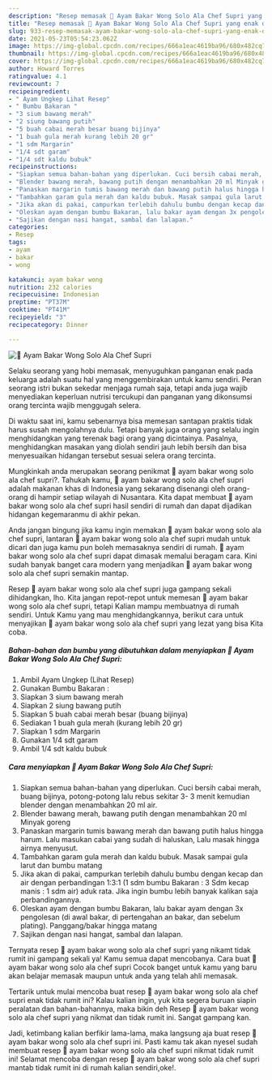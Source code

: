```yaml
---
description: "Resep memasak 🍗 Ayam Bakar Wong Solo Ala Chef Supri yang enak dan Mudah Dibuat"
title: "Resep memasak 🍗 Ayam Bakar Wong Solo Ala Chef Supri yang enak dan Mudah Dibuat"
slug: 933-resep-memasak-ayam-bakar-wong-solo-ala-chef-supri-yang-enak-dan-mudah-dibuat
date: 2021-05-23T05:54:23.062Z
image: https://img-global.cpcdn.com/recipes/666a1eac4619ba96/680x482cq70/🍗-ayam-bakar-wong-solo-ala-chef-supri-foto-resep-utama.jpg
thumbnail: https://img-global.cpcdn.com/recipes/666a1eac4619ba96/680x482cq70/🍗-ayam-bakar-wong-solo-ala-chef-supri-foto-resep-utama.jpg
cover: https://img-global.cpcdn.com/recipes/666a1eac4619ba96/680x482cq70/🍗-ayam-bakar-wong-solo-ala-chef-supri-foto-resep-utama.jpg
author: Howard Torres
ratingvalue: 4.1
reviewcount: 7
recipeingredient:
- " Ayam Ungkep Lihat Resep"
- " Bumbu Bakaran "
- "3 sium bawang merah"
- "2 siung bawang putih"
- "5 buah cabai merah besar buang bijinya"
- "1 buah gula merah kurang lebih 20 gr"
- "1 sdm Margarin"
- "1/4 sdt garam"
- "1/4 sdt kaldu bubuk"
recipeinstructions:
- "Siapkan semua bahan-bahan yang diperlukan. Cuci bersih cabai merah, buang bijinya, potong-potong lalu rebus sekitar 3- 3 menit kemudian blender dengan menambahkan 20 ml air."
- "Blender bawang merah, bawang putih dengan menambahkan 20 ml Minyak goreng"
- "Panaskan margarin tumis bawang merah dan bawang putih halus hingga harum. Lalu masukan cabai yang sudah di haluskan, Lalu masak hingga airnya menyusut."
- "Tambahkan garam gula merah dan kaldu bubuk. Masak sampai gula larut dan bumbu matang"
- "Jika akan di pakai, campurkan terlebih dahulu bumbu dengan kecap dan air dengan perbandingan 1:3:1 (1 sdm bumbu Bakaran : 3 Sdm kecap manis : 1 sdm air) aduk rata. Jika ingin bumbu lebih banyak kalikan saja perbandingannya."
- "Oleskan ayam dengan bumbu Bakaran, lalu bakar ayam dengan 3x pengolesan (di awal bakar, di pertengahan an bakar, dan sebelum plating). Panggang/bakar hingga matang"
- "Sajikan dengan nasi hangat, sambal dan lalapan."
categories:
- Resep
tags:
- ayam
- bakar
- wong

katakunci: ayam bakar wong 
nutrition: 232 calories
recipecuisine: Indonesian
preptime: "PT37M"
cooktime: "PT41M"
recipeyield: "3"
recipecategory: Dinner

---
```



![🍗 Ayam Bakar Wong Solo Ala Chef Supri](https://img-global.cpcdn.com/recipes/666a1eac4619ba96/680x482cq70/🍗-ayam-bakar-wong-solo-ala-chef-supri-foto-resep-utama.jpg)

Selaku seorang yang hobi memasak, menyuguhkan panganan enak pada keluarga adalah suatu hal yang menggembirakan untuk kamu sendiri. Peran seorang istri bukan sekedar menjaga rumah saja, tetapi anda juga wajib menyediakan keperluan nutrisi tercukupi dan panganan yang dikonsumsi orang tercinta wajib menggugah selera.

Di waktu  saat ini, kamu sebenarnya bisa memesan santapan praktis tidak harus susah mengolahnya dulu. Tetapi banyak juga orang yang selalu ingin menghidangkan yang terenak bagi orang yang dicintainya. Pasalnya, menghidangkan masakan yang diolah sendiri jauh lebih bersih dan bisa menyesuaikan hidangan tersebut sesuai selera orang tercinta. 



Mungkinkah anda merupakan seorang penikmat 🍗 ayam bakar wong solo ala chef supri?. Tahukah kamu, 🍗 ayam bakar wong solo ala chef supri adalah makanan khas di Indonesia yang sekarang disenangi oleh orang-orang di hampir setiap wilayah di Nusantara. Kita dapat membuat 🍗 ayam bakar wong solo ala chef supri hasil sendiri di rumah dan dapat dijadikan hidangan kegemaranmu di akhir pekan.

Anda jangan bingung jika kamu ingin memakan 🍗 ayam bakar wong solo ala chef supri, lantaran 🍗 ayam bakar wong solo ala chef supri mudah untuk dicari dan juga kamu pun boleh memasaknya sendiri di rumah. 🍗 ayam bakar wong solo ala chef supri dapat dimasak memalui beragam cara. Kini sudah banyak banget cara modern yang menjadikan 🍗 ayam bakar wong solo ala chef supri semakin mantap.

Resep 🍗 ayam bakar wong solo ala chef supri juga gampang sekali dihidangkan, lho. Kita jangan repot-repot untuk memesan 🍗 ayam bakar wong solo ala chef supri, tetapi Kalian mampu membuatnya di rumah sendiri. Untuk Kamu yang mau menghidangkannya, berikut cara untuk menyajikan 🍗 ayam bakar wong solo ala chef supri yang lezat yang bisa Kita coba.

<!--inarticleads1-->

##### Bahan-bahan dan bumbu yang dibutuhkan dalam menyiapkan 🍗 Ayam Bakar Wong Solo Ala Chef Supri:

1. Ambil  Ayam Ungkep (Lihat Resep)
1. Gunakan  Bumbu Bakaran :
1. Siapkan 3 sium bawang merah
1. Siapkan 2 siung bawang putih
1. Siapkan 5 buah cabai merah besar (buang bijinya)
1. Sediakan 1 buah gula merah (kurang lebih 20 gr)
1. Siapkan 1 sdm Margarin
1. Gunakan 1/4 sdt garam
1. Ambil 1/4 sdt kaldu bubuk




<!--inarticleads2-->

##### Cara menyiapkan 🍗 Ayam Bakar Wong Solo Ala Chef Supri:

1. Siapkan semua bahan-bahan yang diperlukan. Cuci bersih cabai merah, buang bijinya, potong-potong lalu rebus sekitar 3- 3 menit kemudian blender dengan menambahkan 20 ml air.
1. Blender bawang merah, bawang putih dengan menambahkan 20 ml Minyak goreng
1. Panaskan margarin tumis bawang merah dan bawang putih halus hingga harum. Lalu masukan cabai yang sudah di haluskan, Lalu masak hingga airnya menyusut.
1. Tambahkan garam gula merah dan kaldu bubuk. Masak sampai gula larut dan bumbu matang
1. Jika akan di pakai, campurkan terlebih dahulu bumbu dengan kecap dan air dengan perbandingan 1:3:1 (1 sdm bumbu Bakaran : 3 Sdm kecap manis : 1 sdm air) aduk rata. Jika ingin bumbu lebih banyak kalikan saja perbandingannya.
1. Oleskan ayam dengan bumbu Bakaran, lalu bakar ayam dengan 3x pengolesan (di awal bakar, di pertengahan an bakar, dan sebelum plating). Panggang/bakar hingga matang
1. Sajikan dengan nasi hangat, sambal dan lalapan.




Ternyata resep 🍗 ayam bakar wong solo ala chef supri yang nikamt tidak rumit ini gampang sekali ya! Kamu semua dapat mencobanya. Cara buat 🍗 ayam bakar wong solo ala chef supri Cocok banget untuk kamu yang baru akan belajar memasak maupun untuk anda yang telah ahli memasak.

Tertarik untuk mulai mencoba buat resep 🍗 ayam bakar wong solo ala chef supri enak tidak rumit ini? Kalau kalian ingin, yuk kita segera buruan siapin peralatan dan bahan-bahannya, maka bikin deh Resep 🍗 ayam bakar wong solo ala chef supri yang nikmat dan tidak rumit ini. Sangat gampang kan. 

Jadi, ketimbang kalian berfikir lama-lama, maka langsung aja buat resep 🍗 ayam bakar wong solo ala chef supri ini. Pasti kamu tak akan nyesel sudah membuat resep 🍗 ayam bakar wong solo ala chef supri nikmat tidak rumit ini! Selamat mencoba dengan resep 🍗 ayam bakar wong solo ala chef supri mantab tidak rumit ini di rumah kalian sendiri,oke!.

